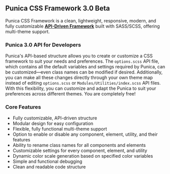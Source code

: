 ## Punica CSS Framework 3.0 Beta
<p>
    Punica CSS Framework is a clean, lightweight, responsive, modern, and fully customizable <ins><b>API-Driven Framework</b></ins> built with SASS/SCSS, offering multi-theme support.
</p>

### Punica 3.0 API for Developers
Punica's API-based structure allows you to create or customize a CSS framework to suit your needs and preferences. The ```options.scss``` API file, which contains all the default variables and settings required by Punica, can be customized—even class names can be modified if desired. Additionally, you can make all these changes directly through your own theme map instead of editing ```options.scss``` or ```Modules/Utilities/index.scss``` API files. With this flexibility, you can customize and adapt the Punica to suit your preferences across different themes. You are completely free!

### Core Features
* Fully customizable, API-driven structure
* Modular design for easy configuration
* Flexible, fully functional multi-theme support
* Option to enable or disable any component, element, utility, and their features
* Ability to rename class names for all components and elements
* Customizable settings for every component, element, and utility
* Dynamic color scale generation based on specified color variables
* Simple and functional debugging
* Clean and readable code structure